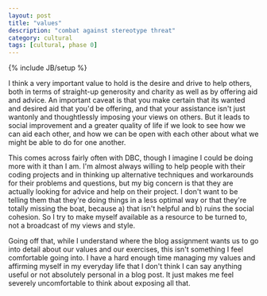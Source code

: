 ```yaml
---
layout: post
title: "values"
description: "combat against stereotype threat"
category: cultural
tags: [cultural, phase 0]
---
```

{% include JB/setup %}

I think a very important value to hold is the desire and drive to help others, both in terms of straight-up generosity and charity as well as by offering aid and advice. An important caveat is that you make certain that its wanted and desired aid that you'd be offering, and that your assistance isn't just wantonly and thoughtlessly imposing your views on others. But it leads to social improvement and a greater quality of life if we look to see how we can aid each other, and how we can be open with each other about what we might be able to do for one another.

This comes across fairly often with DBC, though I imagine I could be doing more with it than I am. I'm almost always willing to help people with their coding projects and in thinking up alternative techniques and workarounds for their problems and questions, but my big concern is that they are actually looking for advice and help on their project. I don't want to be telling them that they're doing things in a less optimal way or that they're totally missing the boat, because a) that isn't helpful and b) ruins the social cohesion. So I try to make myself available as a resource to be turned to, not a broadcast of my views and style.

Going off that, while I understand where the blog assignment wants us to go into detail about our values and our exercises, this isn't something I feel comfortable going into. I have a hard enough time managing my values and affirming myself in my everyday life that I don't think I can say anything useful or not absolutely personal in a blog post. It just makes me feel severely uncomfortable to think about exposing all that.